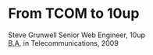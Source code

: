 # From TCOM to 10up

<!-- .element: class="title center" -->Steve Grunwell

<!-- .element: class="center" -->Senior Web Engineer, 10up<br><abbr title="Bachelor of Arts">B.A.</abbr> in Telecommunications, 2009